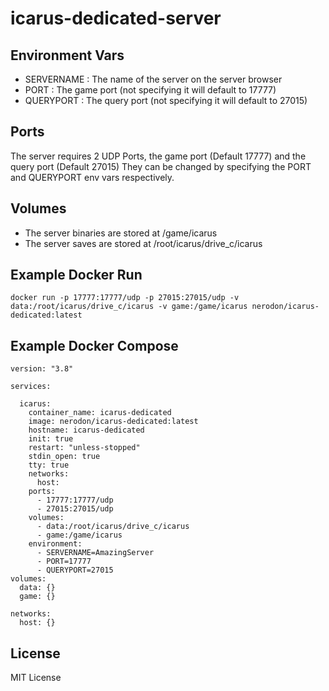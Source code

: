 # icarus-dedicated-server

## Environment Vars
- SERVERNAME : The name of the server on the server browser
- PORT : The game port (not specifying it will default to 17777)
- QUERYPORT : The query port (not specifying it will default to 27015)

## Ports
The server requires 2 UDP Ports, the game port (Default 17777) and the query port (Default 27015)
They can be changed by specifying the PORT and QUERYPORT env vars respectively.

## Volumes
- The server binaries are stored at /game/icarus
- The server saves are stored at /root/icarus/drive_c/icarus

## Example Docker Run
```
docker run -p 17777:17777/udp -p 27015:27015/udp -v data:/root/icarus/drive_c/icarus -v game:/game/icarus nerodon/icarus-dedicated:latest
```
## Example Docker Compose
```
version: "3.8"

services:
 
  icarus:
    container_name: icarus-dedicated
    image: nerodon/icarus-dedicated:latest
    hostname: icarus-dedicated
    init: true
    restart: "unless-stopped"
    stdin_open: true
    tty: true
    networks:
      host:
    ports:
      - 17777:17777/udp
      - 27015:27015/udp
    volumes:
      - data:/root/icarus/drive_c/icarus
      - game:/game/icarus
    environment:
      - SERVERNAME=AmazingServer
      - PORT=17777
      - QUERYPORT=27015
volumes:
  data: {}
  game: {}
 
networks:
  host: {}
```

## License
MIT License
